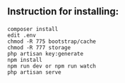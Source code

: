 ## <p aligin="center">Instruction for installing: </p>
    composer install
    edit .env
    chmod -R 775 bootstrap/cache
    chmod -R 777 storage
    php artisan key:generate
    npm install
    npm run dev or npm run watch
    php artisan serve
